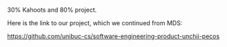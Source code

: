 30% Kahoots and 80% project.

Here is the link to our project, which we continued from MDS:

https://github.com/unibuc-cs/software-engineering-product-unchii-pecos
